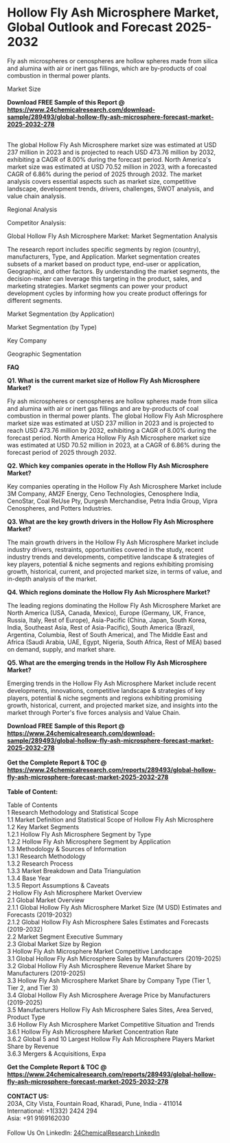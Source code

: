 <h1>Hollow Fly Ash Microsphere Market, Global Outlook and Forecast 2025-2032</h1><p>Fly ash microspheres or cenospheres are hollow spheres made from silica and alumina with air or inert gas fillings, which are by-products of coal combustion in thermal power plants.</p><p>
Market Size</p><p>
</p><div><b>Download FREE Sample of this Report @ 
            <a href="https://www.24chemicalresearch.com/download-sample/289493/global-hollow-fly-ash-microsphere-forecast-market-2025-2032-278">
            https://www.24chemicalresearch.com/download-sample/289493/global-hollow-fly-ash-microsphere-forecast-market-2025-2032-278</a></b></div><br><p>The global Hollow Fly Ash Microsphere market size was estimated at USD 237 million in 2023 and is projected to reach USD 473.76 million by 2032, exhibiting a CAGR of 8.00% during the forecast period. North America's market size was estimated at USD 70.52 million in 2023, with a forecasted CAGR of 6.86% during the period of 2025 through 2032. The market analysis covers essential aspects such as market size, competitive landscape, development trends, drivers, challenges, SWOT analysis, and value chain analysis.</p><p>
Regional Analysis</p><p>
</p><p>
Competitor Analysis:</p><p>
</p><p>
Global Hollow Fly Ash Microsphere Market: Market Segmentation Analysis</p><p>
</p><p>The research report includes specific segments by region (country), manufacturers, Type, and Application. Market segmentation creates subsets of a market based on product type, end-user or application, Geographic, and other factors. By understanding the market segments, the decision-maker can leverage this targeting in the product, sales, and marketing strategies. Market segments can power your product development cycles by informing how you create product offerings for different segments.</p><p>
Market Segmentation (by Application)</p><p>
</p><p>
Market Segmentation (by Type)</p><p>
</p><p>
Key Company</p><p>
</p><p>
Geographic Segmentation</p><p>
</p><p>
<strong>FAQ</strong></p><p>
<strong>Q1. What is the current market size of Hollow Fly Ash Microsphere Market?</strong></p><p>
</p><p>Fly ash microspheres or cenospheres are hollow spheres made from silica and alumina with air or inert gas fillings and are by-products of coal combustion in thermal power plants. The global Hollow Fly Ash Microsphere market size was estimated at USD 237 million in 2023 and is projected to reach USD 473.76 million by 2032, exhibiting a CAGR of 8.00% during the forecast period. North America Hollow Fly Ash Microsphere market size was estimated at USD 70.52 million in 2023, at a CAGR of 6.86% during the forecast period of 2025 through 2032.</p><p>
<strong>Q2. Which key companies operate in the Hollow Fly Ash Microsphere Market?</strong></p><p>
</p><p>Key companies operating in the Hollow Fly Ash Microsphere Market include 3M Company, AM2F Energy, Ceno Technologies, Cenosphere India, CenoStar, Coal ReUse Pty, Durgesh Merchandise, Petra India Group, Vipra Cenospheres, and Potters Industries.</p><p>
<strong>Q3. What are the key growth drivers in the Hollow Fly Ash Microsphere Market?</strong></p><p>
</p><p>The main growth drivers in the Hollow Fly Ash Microsphere Market include industry drivers, restraints, opportunities covered in the study, recent industry trends and developments, competitive landscape &amp; strategies of key players, potential &amp; niche segments and regions exhibiting promising growth, historical, current, and projected market size, in terms of value, and in-depth analysis of the market.</p><p>
<strong>Q4. Which regions dominate the Hollow Fly Ash Microsphere Market?</strong></p><p>
</p><p>The leading regions dominating the Hollow Fly Ash Microsphere Market are North America (USA, Canada, Mexico), Europe (Germany, UK, France, Russia, Italy, Rest of Europe), Asia-Pacific (China, Japan, South Korea, India, Southeast Asia, Rest of Asia-Pacific), South America (Brazil, Argentina, Columbia, Rest of South America), and The Middle East and Africa (Saudi Arabia, UAE, Egypt, Nigeria, South Africa, Rest of MEA) based on demand, supply, and market share.</p><p>
<strong>Q5. What are the emerging trends in the Hollow Fly Ash Microsphere Market?</strong></p><p>
</p><p>Emerging trends in the Hollow Fly Ash Microsphere Market include recent developments, innovations, competitive landscape &amp; strategies of key players, potential &amp; niche segments and regions exhibiting promising growth, historical, current, and projected market size, and insights into the market through Porter's five forces analysis and Value Chain.</p><div><b>Download FREE Sample of this Report @ 
            <a href="https://www.24chemicalresearch.com/download-sample/289493/global-hollow-fly-ash-microsphere-forecast-market-2025-2032-278">
            https://www.24chemicalresearch.com/download-sample/289493/global-hollow-fly-ash-microsphere-forecast-market-2025-2032-278</a></b></div><br><div><b>Get the Complete Report & TOC @ 
            <a href="https://www.24chemicalresearch.com/reports/289493/global-hollow-fly-ash-microsphere-forecast-market-2025-2032-278">
            https://www.24chemicalresearch.com/reports/289493/global-hollow-fly-ash-microsphere-forecast-market-2025-2032-278</a></b></div><br>
            <b>Table of Content:</b><p>Table of Contents<br />
1 Research Methodology and Statistical Scope<br />
1.1 Market Definition and Statistical Scope of Hollow Fly Ash Microsphere<br />
1.2 Key Market Segments<br />
1.2.1 Hollow Fly Ash Microsphere Segment by Type<br />
1.2.2 Hollow Fly Ash Microsphere Segment by Application<br />
1.3 Methodology & Sources of Information<br />
1.3.1 Research Methodology<br />
1.3.2 Research Process<br />
1.3.3 Market Breakdown and Data Triangulation<br />
1.3.4 Base Year<br />
1.3.5 Report Assumptions & Caveats<br />
2 Hollow Fly Ash Microsphere Market Overview<br />
2.1 Global Market Overview<br />
2.1.1 Global Hollow Fly Ash Microsphere Market Size (M USD) Estimates and Forecasts (2019-2032)<br />
2.1.2 Global Hollow Fly Ash Microsphere Sales Estimates and Forecasts (2019-2032)<br />
2.2 Market Segment Executive Summary<br />
2.3 Global Market Size by Region<br />
3 Hollow Fly Ash Microsphere Market Competitive Landscape<br />
3.1 Global Hollow Fly Ash Microsphere Sales by Manufacturers (2019-2025)<br />
3.2 Global Hollow Fly Ash Microsphere Revenue Market Share by Manufacturers (2019-2025)<br />
3.3 Hollow Fly Ash Microsphere Market Share by Company Type (Tier 1, Tier 2, and Tier 3)<br />
3.4 Global Hollow Fly Ash Microsphere Average Price by Manufacturers (2019-2025)<br />
3.5 Manufacturers Hollow Fly Ash Microsphere Sales Sites, Area Served, Product Type<br />
3.6 Hollow Fly Ash Microsphere Market Competitive Situation and Trends<br />
3.6.1 Hollow Fly Ash Microsphere Market Concentration Rate<br />
3.6.2 Global 5 and 10 Largest Hollow Fly Ash Microsphere Players Market Share by Revenue<br />
3.6.3 Mergers & Acquisitions, Expa</p><div><b>Get the Complete Report & TOC @ 
            <a href="https://www.24chemicalresearch.com/reports/289493/global-hollow-fly-ash-microsphere-forecast-market-2025-2032-278">
            https://www.24chemicalresearch.com/reports/289493/global-hollow-fly-ash-microsphere-forecast-market-2025-2032-278</a></b></div><br><b>CONTACT US:</b><br>
            203A, City Vista, Fountain Road, Kharadi, Pune, India - 411014<br>
            International: +1(332) 2424 294<br>
            Asia: +91 9169162030 <br><br>
            Follow Us On LinkedIn: <a href="https://www.linkedin.com/company/24chemicalresearch/">24ChemicalResearch LinkedIn</a>